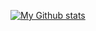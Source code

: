 [![My Github stats](https://github-readme-stats.vercel.app/api?username=nhonorisg&show_icons=true&theme=radical)](https://github.com/nhonorisg)
